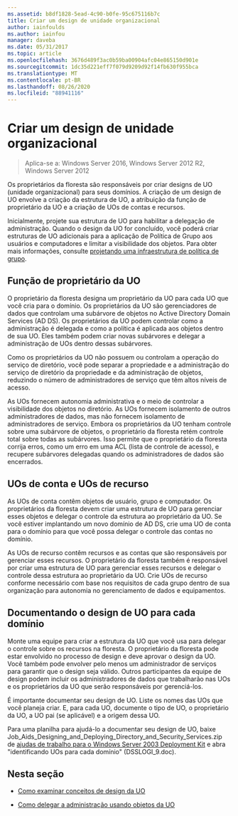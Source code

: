 ```yaml
---
ms.assetid: b8df1828-5ead-4c90-b0fe-95c675116b7c
title: Criar um design de unidade organizacional
author: iainfoulds
ms.author: iainfou
manager: daveba
ms.date: 05/31/2017
ms.topic: article
ms.openlocfilehash: 3676d489f3ac0b59ba00904afc04e865150d901e
ms.sourcegitcommit: 1dc35d221eff7f079d9209d92f14fb630f955bca
ms.translationtype: MT
ms.contentlocale: pt-BR
ms.lasthandoff: 08/26/2020
ms.locfileid: "88941116"
---
```

# <a name="creating-an-organizational-unit-design"></a>Criar um design de unidade organizacional

> Aplica-se a: Windows Server 2016, Windows Server 2012 R2, Windows Server 2012

Os proprietários da floresta são responsáveis por criar designs de UO (unidade organizacional) para seus domínios. A criação de um design de UO envolve a criação da estrutura de UO, a atribuição da função de proprietário da UO e a criação de UOs de contas e recursos.

Inicialmente, projete sua estrutura de UO para habilitar a delegação de administração. Quando o design da UO for concluído, você poderá criar estruturas de UO adicionais para a aplicação de Política de Grupo aos usuários e computadores e limitar a visibilidade dos objetos. Para obter mais informações, consulte [projetando uma infraestrutura de política de grupo](/previous-versions/windows/it-pro/windows-server-2003/cc786524(v=ws.10)).

## <a name="ou-owner-role"></a>Função de proprietário da UO
O proprietário da floresta designa um proprietário da UO para cada UO que você cria para o domínio. Os proprietários da UO são gerenciadores de dados que controlam uma subárvore de objetos no Active Directory Domain Services (AD DS). Os proprietários da UO podem controlar como a administração é delegada e como a política é aplicada aos objetos dentro de sua UO. Eles também podem criar novas subárvores e delegar a administração de UOs dentro dessas subárvores.

Como os proprietários da UO não possuem ou controlam a operação do serviço de diretório, você pode separar a propriedade e a administração do serviço de diretório da propriedade e da administração de objetos, reduzindo o número de administradores de serviço que têm altos níveis de acesso.

As UOs fornecem autonomia administrativa e o meio de controlar a visibilidade dos objetos no diretório. As UOs fornecem isolamento de outros administradores de dados, mas não fornecem isolamento de administradores de serviço. Embora os proprietários da UO tenham controle sobre uma subárvore de objetos, o proprietário da floresta retém controle total sobre todas as subárvores. Isso permite que o proprietário da floresta corrija erros, como um erro em uma ACL (lista de controle de acesso), e recupere subárvores delegadas quando os administradores de dados são encerrados.

## <a name="account-ous-and-resource-ous"></a>UOs de conta e UOs de recurso
As UOs de conta contêm objetos de usuário, grupo e computador. Os proprietários da floresta devem criar uma estrutura de UO para gerenciar esses objetos e delegar o controle da estrutura ao proprietário da UO. Se você estiver implantando um novo domínio de AD DS, crie uma UO de conta para o domínio para que você possa delegar o controle das contas no domínio.

As UOs de recurso contêm recursos e as contas que são responsáveis por gerenciar esses recursos. O proprietário da floresta também é responsável por criar uma estrutura de UO para gerenciar esses recursos e delegar o controle dessa estrutura ao proprietário da UO. Crie UOs de recurso conforme necessário com base nos requisitos de cada grupo dentro de sua organização para autonomia no gerenciamento de dados e equipamentos.

## <a name="documenting-the-ou-design-for-each-domain"></a>Documentando o design de UO para cada domínio
Monte uma equipe para criar a estrutura da UO que você usa para delegar o controle sobre os recursos na floresta. O proprietário da floresta pode estar envolvido no processo de design e deve aprovar o design da UO. Você também pode envolver pelo menos um administrador de serviços para garantir que o design seja válido. Outros participantes da equipe de design podem incluir os administradores de dados que trabalharão nas UOs e os proprietários da UO que serão responsáveis por gerenciá-los.

É importante documentar seu design de UO. Liste os nomes das UOs que você planeja criar. E, para cada UO, documente o tipo de UO, o proprietário da UO, a UO pai (se aplicável) e a origem dessa UO.

Para uma planilha para ajudá-lo a documentar seu design de UO, baixe Job_Aids_Designing_and_Deploying_Directory_and_Security_Services.zip de [ajudas de trabalho para o Windows Server 2003 Deployment Kit](https://microsoft.com/download/details.aspx?id=9608) e abra "identificando UOs para cada domínio" (DSSLOGI_9.doc).

## <a name="in-this-section"></a>Nesta seção

- [Como examinar conceitos de design da UO](../../ad-ds/plan/Reviewing-OU-Design-Concepts.md)

- [Como delegar a administração usando objetos da UO](../../ad-ds/plan/Delegating-Administration-by-Using-OU-Objects.md)
